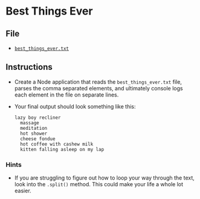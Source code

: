 # Best Things Ever

## File

* [`best_things_ever.txt`](Unsolved/best_things_ever.txt)

## Instructions

* Create a Node application that reads the `best_things_ever.txt` file, parses the comma separated elements, and ultimately console logs each element in the file on separate lines.

* Your final output should look something like this:

  ```
  lazy boy recliner
    massage
    meditation
    hot shower
    cheese fondue
    hot coffee with cashew milk
    kitten falling asleep on my lap
  ```

### Hints

* If you are struggling to figure out how to loop your way through the text, look into the `.split()` method. This could make your life a whole lot easier.
